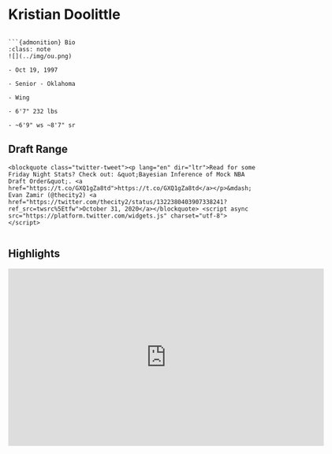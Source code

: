 Kristian Doolittle
===
```{image} ../img/kristian_doolittle.jpg
```

```{margin}
```{admonition} Bio
:class: note
![](../img/ou.png)

- Oct 19, 1997

- Senior - Oklahoma

- Wing

- 6'7" 232 lbs

- ~6'9" ws ~8'7" sr
```

## Draft Range
```{margin}
<blockquote class="twitter-tweet"><p lang="en" dir="ltr">Read for some Friday Night Stats? Check out: &quot;Bayesian Inference of Mock NBA Draft Order&quot;. <a href="https://t.co/GXQ1gZa8td">https://t.co/GXQ1gZa8td</a></p>&mdash; Evan Zamir (@thecity2) <a href="https://twitter.com/thecity2/status/1322380403907338241?ref_src=twsrc%5Etfw">October 31, 2020</a></blockquote> <script async src="https://platform.twitter.com/widgets.js" charset="utf-8"></script>
```

```{image} ../plrange/kristian_doolittle.png
```

## Highlights
<iframe width="640" height="360" src="https://www.youtube.com/embed/lItSaOjI8S4" frameborder="0" allow="accelerometer; autoplay; encrypted-media; gyroscope; picture-in-picture" allowfullscreen></iframe>

